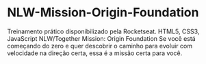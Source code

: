 # NLW-Mission-Origin-Foundation

Treinamento prático disponibilizado pela Rocketseat.
HTML5, CSS3, JavaScript
NLW/Together
Mission: Origin
Foundation
Se você está começando do zero e quer descobrir o caminho para evoluir com velocidade na direção certa, essa é a missão certa para você.

